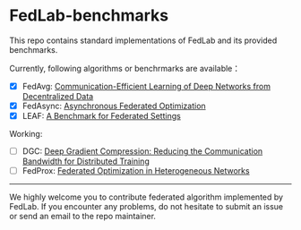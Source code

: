 # FedLab-benchmarks
This repo contains standard implementations of FedLab and its provided benchmarks. 

Currently, following algorithms or benchrmarks are available：

- [x] FedAvg: [Communication-Efficient Learning of Deep Networks from Decentralized Data](http://proceedings.mlr.press/v54/mcmahan17a/mcmahan17a.pdf)
- [x] FedAsync: [Asynchronous Federated Optimization](http://arxiv.org/abs/1903.03934)
- [x] LEAF: [A Benchmark for Federated Settings](http://arxiv.org/abs/1812.01097)

Working:

- [ ] DGC: [Deep Gradient Compression: Reducing the Communication Bandwidth for Distributed Training](https://arxiv.org/abs/1712.01887)
- [ ] FedProx: [Federated Optimization in Heterogeneous Networks](https://arxiv.org/abs/1812.06127)

------

We highly welcome you to contribute federated algorithm implemented by FedLab. If you encounter any problems, do not hesitate to submit an issue or send an email to the repo maintainer.
